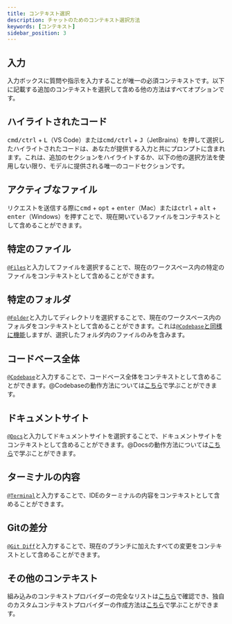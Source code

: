 ```yaml
---
title: コンテキスト選択
description: チャットのためのコンテキスト選択方法
keywords: [コンテキスト]
sidebar_position: 3
---
```


## 入力

入力ボックスに質問や指示を入力することが唯一の必須コンテキストです。以下に記載する追加のコンテキストを選択して含める他の方法はすべてオプションです。

## ハイライトされたコード

<kbd>cmd/ctrl</kbd> + <kbd>L</kbd>（VS Code）または<kbd>cmd/ctrl</kbd> + <kbd>J</kbd>（JetBrains）を押して選択したハイライトされたコードは、あなたが提供する入力と共にプロンプトに含まれます。これは、追加のセクションをハイライトするか、以下の他の選択方法を使用しない限り、モデルに提供される唯一のコードセクションです。

## アクティブなファイル

リクエストを送信する際に<kbd>cmd</kbd> + <kbd>opt</kbd> + <kbd>enter</kbd>（Mac）または<kbd>ctrl</kbd> + <kbd>alt</kbd> + <kbd>enter</kbd>（Windows）を押すことで、現在開いているファイルをコンテキストとして含めることができます。

## 特定のファイル

[`@Files`](../customize/context-providers.md#file)と入力してファイルを選択することで、現在のワークスペース内の特定のファイルをコンテキストとして含めることができます。

## 特定のフォルダ

[`@Folder`](../customize/context-providers.md#folder)と入力してディレクトリを選択することで、現在のワークスペース内のフォルダをコンテキストとして含めることができます。これは[`@Codebase`と同様に機能](../customize/deep-dives/codebase.md)しますが、選択したフォルダ内のファイルのみを含みます。

## コードベース全体

[`@Codebase`](../customize/context-providers.md#codebase)と入力することで、コードベース全体をコンテキストとして含めることができます。@Codebaseの動作方法については[こちら](../customize/deep-dives/codebase.md)で学ぶことができます。

## ドキュメントサイト

[`@Docs`](../customize/context-providers.md#docs)と入力してドキュメントサイトを選択することで、ドキュメントサイトをコンテキストとして含めることができます。@Docsの動作方法については[こちら](../customize/deep-dives/docs.md)で学ぶことができます。

## ターミナルの内容

[`@Terminal`](../customize/context-providers.md#terminal)と入力することで、IDEのターミナルの内容をコンテキストとして含めることができます。

## Gitの差分

[`@Git Diff`](../customize/context-providers.md#git-diff)と入力することで、現在のブランチに加えたすべての変更をコンテキストとして含めることができます。

## その他のコンテキスト

組み込みのコンテキストプロバイダーの完全なリストは[こちら](../customize/context-providers.md)で確認でき、独自のカスタムコンテキストプロバイダーの作成方法は[こちら](../customize/tutorials/build-your-own-context-provider.md)で学ぶことができます。
